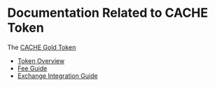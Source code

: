 # Documentation Related to CACHE Token

The [CACHE Gold Token](https://github.com/cache-token/cache-contract)

* [Token Overview](./TOKEN_OVERVIEW.md)
* [Fee Guide](./FEES.md)
* [Exchange Integration Guide](./INTEGRATION_GUIDE.md)

